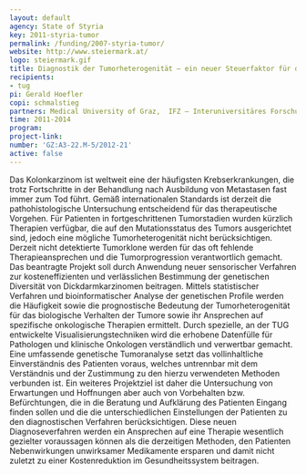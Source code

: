 ```yaml
---
layout: default
agency: State of Styria
key: 2011-styria-tumor
permalink: /funding/2007-styria-tumor/
website: http://www.steiermark.at/
logo: steiermark.gif
title: Diagnostik der Tumorheterogenität – ein neuer Steuerfaktor für die Therapie des Dickdarmkarzinoms?
recipients: 
- tug
pi: Gerald Hoefler
copi: schmalstieg 
partners: Medical University of Graz,  IFZ – Interuniversitäres Forschungszentrum für Technik, Arbeit und Kultur
time: 2011-2014
program:
project-link: 
number: 'GZ:A3-22.M-5/2012-21'
active: false
---
```

Das Kolonkarzinom ist weltweit eine der häufigsten Krebserkrankungen, die trotz Fortschritte in der Behandlung nach Ausbildung von Metastasen fast immer zum Tod führt. Gemäß internationalen Standards ist derzeit die pathohistologische Untersuchung entscheidend für das therapeutische Vorgehen. Für Patienten in fortgeschrittenen Tumorstadien wurden kürzlich Therapien verfügbar, die auf den Mutationsstatus des Tumors ausgerichtet sind, jedoch eine mögliche Tumorheterogenität nicht berücksichtigen. Derzeit nicht detektierte Tumorklone werden für das oft fehlende Therapieansprechen und die Tumorprogression verantwortlich gemacht. Das beantragte Projekt soll durch Anwendung neuer sensorischer Verfahren zur kosteneffizienten und verlässlichen Bestimmung der genetischen Diversität von Dickdarmkarzinomen beitragen. Mittels statistischer Verfahren und bioinformatischer Analyse der genetischen Profile werden die Häufigkeit sowie die prognostische Bedeutung der Tumorheterogenität für das biologische Verhalten der Tumore sowie ihr Ansprechen auf spezifische onkologische Therapien ermittelt. Durch spezielle, an der TUG entwickelte Visualisierungstechniken wird die erhobene Datenfülle für Pathologen und klinische Onkologen verständlich und verwertbar gemacht. Eine umfassende genetische Tumoranalyse setzt das vollinhaltliche Einverständnis des Patienten voraus, welches untrennbar mit dem Verständnis und der Zustimmung zu den hierzu verwendeten Methoden verbunden ist. Ein weiteres Projektziel ist daher die Untersuchung von Erwartungen und Hoffnungen aber auch von Vorbehalten bzw. Befürchtungen, die in die Beratung und Aufklärung des Patienten Eingang finden sollen und die die unterschiedlichen Einstellungen der Patienten zu den diagnostischen Verfahren berücksichtigen. Diese neuen Diagnoseverfahren werden ein Ansprechen auf eine Therapie wesentlich gezielter voraussagen können als die derzeitigen Methoden, den Patienten Nebenwirkungen unwirksamer Medikamente ersparen und damit nicht zuletzt zu einer Kostenreduktion im Gesundheitssystem beitragen.



